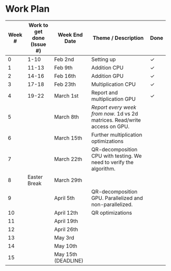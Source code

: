 # Work Plan

| Week # | Work to get done (Issue #) | Week End Date | Theme / Description | Done |
| ------ | ---------------- | --- | --- | -- |
| 0      | 1-10 | Feb 2nd | Setting up | &check; |
| 1      | 11-13 | Feb 9th | Addition CPU | &check; |
| 2      | 14-16 | Feb 16th | Addition GPU | &check; |
| 3      | 17-18 | Feb 23th | Multiplication CPU | &check; |
| 4      | 19-22 | March 1st | Report and multiplication GPU | &check; |
| 5      |  | March 8th | *Report every week from now.* 1d vs 2d matrices. Read/write access on GPU. | |
| 6      | | March 15th | Further multiplication optimizations | |
| 7      | | March 22th | QR-decomposition CPU with testing. We need to verify the algorithm. | |
| 8      | Easter Break | March 29th | | |
| 9      | | April 5th | QR-decomposition GPU. Parallelized and non-parallelized. | |
| 10     | | April 12th | QR optimizations | |
| 11     | | April 19th | | |
| 12     | | April 26th | | |
| 13     | | May 3rd  | | |
| 14     | | May 10th | | |
| 15     | | May 15th (DEADLINE) | | |
